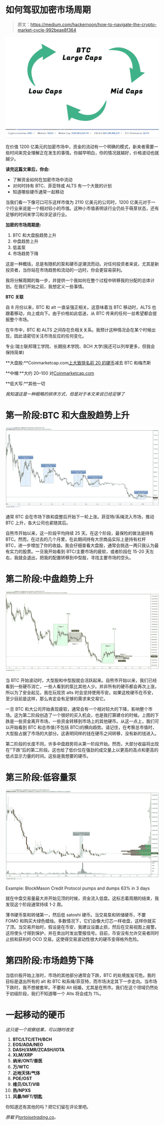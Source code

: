# 如何驾驭加密市场周期

> 原文：<https://medium.com/hackernoon/how-to-navigate-the-crypto-market-cycle-992beae8f364>

![](img/629f29f3d43df1b3ecf7cd2d3444cde5.png)![](img/f9ea8c877439b6137816fe5d59982953.png)

在价值 1200 亿美元的加密市场中，资金的流动有一个明确的模式，新来者需要一些时间来完全理解正在发生的事情。你越早明白，你的情况就越好，价格波动也就越少。

**读完这篇文章后，你会:**

*   了解资金如何在加密市场中流动
*   对何时持有 BTC、菲亚特或 ALTS 有一个大致的计划
*   知道哪些硬币通常一起移动

当我们看一下像可口可乐这样市值为 2110 亿美元的公司时，1200 亿美元对于一个行业来说是一个相对较小的市值。这种小市值表明该行业仍处于萌芽状态，还有足够的时间来学习和涉足该行业。

**加密的市场周期是:**

1.  BTC 和大盘股趋势上升
2.  中盘趋势上升
3.  低盖泵
4.  市场趋势下降

这是一种概括，总是有随机的泵和硬币逆潮流而动。对任何投资者来说，尤其是新投资者，当你站在市场趋势和流动的一边时，你会更容易获利。

我将分解周期的每一步，并提供一个我如何在整个过程中转移我的分配的总体计划。在我们开始之前，我想定义一些事情。

**BTC 关联**

自 8 月份以来，BTC 和 alt 一直呈强正相关。这意味着当 BTC 移动时，ALTS 也跟着移动，向上或向下。由于价格如此低迷，从 BTC 传来的任何一丝希望都会提振整个市场。

在牛市中，BTC 和 ALTS 之间存在负相关关系。我预计这种情况会在某个时候出现，因此请密切关注市场反应的任何变化。

专业:瑞士联邦理工学院、长期技术学院、BCH 大学(我还可以列举更多，但我会保持简单)

**大盘股:**Coinmarketcap.com[上大致排名前 20 的硬币](https://coinmarketcap.com/)减去 BTC 和梅杰斯

**中帽:**大约 20–100 对[Coinmarketcap.com](https://coinmarketcap.com/)

**低大写:**其他一切

*我知道这是一种粗略的排序方式，但是对于本文来说已经足够了*

# 第一阶段:BTC 和大盘股趋势上升

![](img/af64b58006144acbf81e916426f02a17.png)

通常 BTC 会在市场下跌和盘整后开始下一轮上涨。菲亚特/系绳流入市场，推动 BTC 上升，各大公司也紧随其后。

自熊市开始以来，这一阶段平均持续 25 天。在这个阶段，最保险的做法是持有 BTC。然而，在过去的几个月里，在此期间持有大宗商品实际上是持有杠杆 BTC，进一步增加了你的收益。我会仔细查看大盘股，通常会挑选一两只我认为最有实力的股票。一旦我开始看到 BTC/主要市场的疲软，或者阶段在 15-20 天左右，我就会退出，把我的配置转移到中型股，寻找主要市场的空头。

# 第二阶段:中盘趋势上升

![](img/b83dbf8e86038ebae392fb1ea12f74eb.png)

当 BTC 开始波动时，大型股和中型股就会活跃起来。自熊市开始以来，我们已经看到一些硬币消亡，一些人看到的泵比其他人少。并非所有的硬币都会再次上涨，所以为了安全起见，我在玩现货 alts 时会坚持使用币安。如果这枚硬币在币安，至少目前是这样，那么肯定会有足够的需求来交易它。

一旦 BTC 和大公司开始表现疲软，通常会有一个相对较大的下降，影响整个市场。这为第二阶段创造了一个很好的买入机会，也是我打算建仓的时候。上图的下跌是一些资金离开市场，一些资金转移到市场上的其他硬币。从这一点上，我们可以开始看到 BTC 和总市值(不包括 BTC)的横向趋势。请记住，在考察总市值时，大型股占据了市场的大部分。这表明同样的钱在硬币之间转移，没有新的钱进入。

第二阶段的长度不同，许多中盘趋势将从第一阶段开始。然而，大部分收益将出现在“下跌”后的第二阶段。这也给了低价位在强劲的成交量上以更高的高点和更高的低点显示力量的时间。这些是我想要的硬币。

# 第三阶段:低容量泵

![](img/325675d4a022dcbcadf34d5ae056b88e.png)

Example: BlockMason Credit Protocol pumps and dumps 63% in 3 days

就在中盘交易量最大并开始见顶的时候，资金流入低盘。这标志着周期的结束，我发现这个阶段通常持续 1-2 周。

薄书硬币泵和转储第一，然后低 satoshi 硬币。当交易泵和转储硬币，不要 FOMO 和购买大绿色蜡烛。多数情况下，它们会像大灯芯一样收盘，这样你就买了顶。当交易开始时，假设是在币安，我建议设置止损，然后在交易视图上报警。这将使头寸得到保护，并在卖出时发出警报信号。目前，币安没有允许交易者同时止损和获利的 OCO 交易。这使得交易波动性很大的硬币变得格外危险。

# 第四阶段:市场趋势下降

当低价股开始上涨时，市场的其他部分通常会下跌，BTC 的处境岌岌可危。我的目标是退出所有的 alt 和 BTC 和系绳/菲亚特，而市场决定其下一步走向。当市场下跌时，我不想被套牢。不要和 Alt 结婚，尤其是在熊市。我们在这个领域仍然处于初级阶段，我们不知道哪一个 Alts 将会成为 1%。

# 一起移动的硬币

*这只是一个观察结果，可以随时改变*

1.  **BTC/LTC/ETH/BCH**
2.  **EOS/ADA/NEO**
3.  **DASH/XMR/ZCASH/IOTA**
4.  **XLM/XRP**
5.  **纳米/ONT/兽医**
6.  **万/WTC**
7.  **近地天体/气体**
8.  **POE/OST**
9.  **维贝/DLT/VIB**
10.  **热/NPXS**
11.  **风暴/MFT/钥匙**

你知道还有其他的吗？把它们留在评论里吧。

*原载于*[*tortoisetrading.co*](https://tortoisetrading.co/how-to-navigate-the-crypto-money-flow-cycle/)*。*